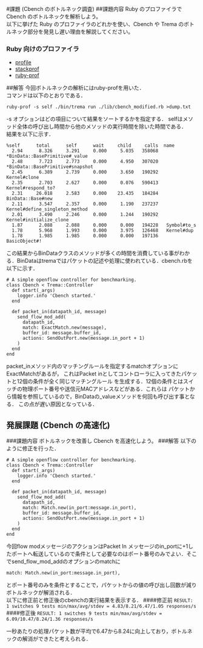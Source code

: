 #課題 (Cbench のボトルネック調査)
##課題内容
Ruby のプロファイラで Cbench のボトルネックを解析しよう。  
以下に挙げた Ruby のプロファイラのどれかを使い、Cbench や Trema のボトルネック部分を発見し遅い理由を解説してください。
### Ruby 向けのプロファイラ

* [profile](https://docs.ruby-lang.org/ja/2.1.0/library/profile.html)
* [stackprof](https://github.com/tmm1/stackprof)
* [ruby-prof](https://github.com/ruby-prof/ruby-prof)

##解答
今回ボトルネックの解析にはruby-profを用いた．  
コマンドは以下のとおりである．  
```
ruby-prof -s self ./bin/trema run ./lib/cbench_modified.rb >dump.txt
```
-s オプションはどの項目について結果をソートするかを指定する．
selfはメソッド全体の呼び出し時間から他のメソッドの実行時間を除いた時間である．  
結果を以下に示す．  
```
%self      total      self      wait     child     calls  name  
  2.94      8.326     3.291     0.000     5.035   358068  *BinData::BasePrimitive#_value  
  2.48      7.723     2.773     0.000     4.950   307020  *BinData::BasePrimitive#snapshot  
  2.45      6.389     2.739     0.000     3.650   190292   Kernel#clone  
  2.35      2.703     2.627     0.000     0.076   590413   Kernel#respond_to?  
  2.31     26.018     2.583     0.000    23.435   184284   BinData::Base#new  
  2.11      3.547     2.357     0.000     1.190   237237   Kernel#define_singleton_method  
  2.01      3.490     2.246     0.000     1.244   190292   Kernel#initialize_clone    
  1.87      2.088     2.088     0.000     0.000   194228   Symbol#to_s  
  1.78      5.968     1.993     0.000     3.975   126468   Kernel#dup  
  1.78      1.985     1.985     0.000     0.000   197136   BasicObject#!  
```
この結果からBinDataクラスのメソッドが多くの時間を消費している事がわかる．BinDataはtremaではパケットの記述や処理に使われている．cbench.rbを以下に示す．

```
# A simple openflow controller for benchmarking.
class Cbench < Trema::Controller
  def start(_args)
    logger.info 'Cbench started.'
  end

  def packet_in(datapath_id, message)
    send_flow_mod_add(
      datapath_id,
      match: ExactMatch.new(message),
      buffer_id: message.buffer_id,
      actions: SendOutPort.new(message.in_port + 1)
    )
  end
end
```
packet_inメソッド内のマッチングルールを指定するmatchオプションにExactMatchがあるが，
これはPacket inとしてコントローラに入ってきたパケットと12個の条件が全く同じマッチングルール
を生成する．12個の条件とはスイッチの物理ポート番号や送信元MACアドレスなどがある．これらは
パケットから情報を参照しているので，BinDataの\_valueメソッドを何回も呼び出す事となる．
この点が遅い原因となっている．
## 発展課題 (Cbench の高速化)
###課題内容
ボトルネックを改善し Cbench を高速化しよう。
###解答
以下のように修正を行った．

```
# A simple openflow controller for benchmarking.
class Cbench < Trema::Controller
  def start(_args)
    logger.info 'Cbench started.'
  end

  def packet_in(datapath_id, message)
    send_flow_mod_add(
      datapath_id,
      match: Match.new(in_port:message.in_port),
      buffer_id: message.buffer_id,
      actions: SendOutPort.new(message.in_port + 1)
    )
  end
end
```
今回flow modメッセージのアクションはPacket In メッセージのin_portに+1したポートへ転送しているので条件として必要なのはポート番号のみでよい．そこでsend\_flow\_mod\_addのオプションのmatchに

```
match: Match.new(in_port:message.in_port),
```
とポート番号のみを条件とすることで，パケットからの値の呼び出し回数が減りボトルネックが解消される．  
以下に修正前と修正後のcbenchの実行結果を表示する．
####修正前
`
RESULT: 1 switches 9 tests min/max/avg/stdev = 4.83/8.21/6.47/1.05 responses/s
`
####修正後
`RESULT: 1 switches 9 tests min/max/avg/stdev = 6.09/10.47/8.24/1.36 responses/s`

一秒あたりの処理パケット数が平均で6.47から8.24に向上しており，ボトルネックの解消ができたと考えられる．

